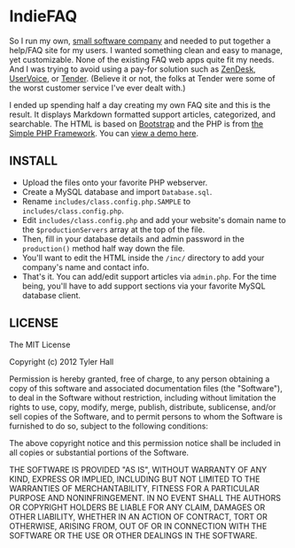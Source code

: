 IndieFAQ
=========

So I run my own, [small software company](http://clickontyler.com) and needed to put together a help/FAQ site for my users. I wanted something clean and easy to manage, yet customizable. None of the existing FAQ web apps quite fit my needs. And I was trying to avoid using a pay-for solution such as [ZenDesk](http://www.zendesk.com/), [UserVoice](http://www.uservoice.com/), or [Tender](http://tenderapp.com/). (Believe it or not, the folks at Tender were some of the worst customer service I've ever dealt with.)

I ended up spending half a day creating my own FAQ site and this is the result. It displays Markdown formatted support articles, categorized, and searchable. The HTML is based on [Bootstrap](http://twitter.github.com/bootstrap/) and the PHP is from [the Simple PHP Framework](https://github.com/tylerhall/simple-php-framework/). You can [view a demo here](http://support.clickontyler.com).

INSTALL
-------

 * Upload the files onto your favorite PHP webserver.
 * Create a MySQL database and import `Database.sql`.
 * Rename `includes/class.config.php.SAMPLE` to `includes/class.config.php`.
 * Edit `includes/class.config.php` and add your website's domain name to the `$productionServers` array at the top of the file.
 * Then, fill in your database details and admin password in the `production()` method half way down the file.
 * You'll want to edit the HTML inside the `/inc/` directory to add your company's name and contact info.
 * That's it. You can add/edit support articles via `admin.php`. For the time being, you'll have to add support sections via your favorite MySQL database client.

LICENSE
-------

The MIT License

Copyright (c) 2012 Tyler Hall <tylerhall AT gmail DOT com>

Permission is hereby granted, free of charge, to any person obtaining a copy
of this software and associated documentation files (the "Software"), to deal
in the Software without restriction, including without limitation the rights
to use, copy, modify, merge, publish, distribute, sublicense, and/or sell
copies of the Software, and to permit persons to whom the Software is
furnished to do so, subject to the following conditions:

The above copyright notice and this permission notice shall be included in
all copies or substantial portions of the Software.

THE SOFTWARE IS PROVIDED "AS IS", WITHOUT WARRANTY OF ANY KIND, EXPRESS OR
IMPLIED, INCLUDING BUT NOT LIMITED TO THE WARRANTIES OF MERCHANTABILITY,
FITNESS FOR A PARTICULAR PURPOSE AND NONINFRINGEMENT. IN NO EVENT SHALL THE
AUTHORS OR COPYRIGHT HOLDERS BE LIABLE FOR ANY CLAIM, DAMAGES OR OTHER
LIABILITY, WHETHER IN AN ACTION OF CONTRACT, TORT OR OTHERWISE, ARISING FROM,
OUT OF OR IN CONNECTION WITH THE SOFTWARE OR THE USE OR OTHER DEALINGS IN
THE SOFTWARE.

